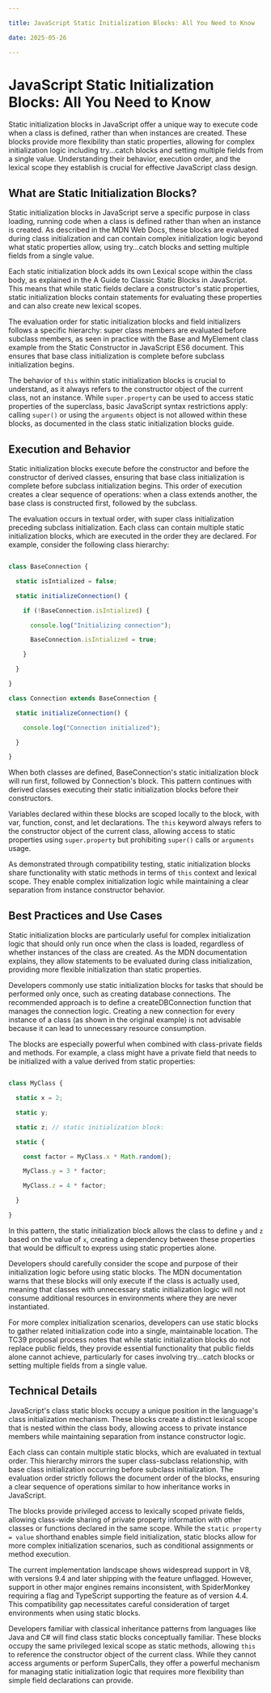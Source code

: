 ```yaml
---

title: JavaScript Static Initialization Blocks: All You Need to Know

date: 2025-05-26

---
```



# JavaScript Static Initialization Blocks: All You Need to Know

Static initialization blocks in JavaScript offer a unique way to execute code when a class is defined, rather than when instances are created. These blocks provide more flexibility than static properties, allowing for complex initialization logic including try...catch blocks and setting multiple fields from a single value. Understanding their behavior, execution order, and the lexical scope they establish is crucial for effective JavaScript class design.


## What are Static Initialization Blocks?

Static initialization blocks in JavaScript serve a specific purpose in class loading, running code when a class is defined rather than when an instance is created. As described in the MDN Web Docs, these blocks are evaluated during class initialization and can contain complex initialization logic beyond what static properties allow, using try...catch blocks and setting multiple fields from a single value.

Each static initialization block adds its own Lexical scope within the class body, as explained in the A Guide to Classic Static Blocks in JavaScript. This means that while static fields declare a constructor's static properties, static initialization blocks contain statements for evaluating these properties and can also create new lexical scopes.

The evaluation order for static initialization blocks and field initializers follows a specific hierarchy: super class members are evaluated before subclass members, as seen in practice with the Base and MyElement class example from the Static Constructor in JavaScript ES6 document. This ensures that base class initialization is complete before subclass initialization begins.

The behavior of `this` within static initialization blocks is crucial to understand, as it always refers to the constructor object of the current class, not an instance. While `super.property` can be used to access static properties of the superclass, basic JavaScript syntax restrictions apply: calling `super()` or using the `arguments` object is not allowed within these blocks, as documented in the class static initialization blocks guide.


## Execution and Behavior

Static initialization blocks execute before the constructor and before the constructor of derived classes, ensuring that base class initialization is complete before subclass initialization begins. This order of execution creates a clear sequence of operations: when a class extends another, the base class is constructed first, followed by the subclass.

The evaluation occurs in textual order, with super class initialization preceding subclass initialization. Each class can contain multiple static initialization blocks, which are executed in the order they are declared. For example, consider the following class hierarchy:

```javascript

class BaseConnection {

  static isIntialized = false;

  static initializeConnection() {

    if (!BaseConnection.isIntialized) {

      console.log("Initializing connection");

      BaseConnection.isIntialized = true;

    }

  }

}

class Connection extends BaseConnection {

  static initializeConnection() {

    console.log("Connection initialized");

  }

}

```

When both classes are defined, BaseConnection's static initialization block will run first, followed by Connection's block. This pattern continues with derived classes executing their static initialization blocks before their constructors.

Variables declared within these blocks are scoped locally to the block, with var, function, const, and let declarations. The `this` keyword always refers to the constructor object of the current class, allowing access to static properties using `super.property` but prohibiting `super()` calls or `arguments` usage.

As demonstrated through compatibility testing, static initialization blocks share functionality with static methods in terms of `this` context and lexical scope. They enable complex initialization logic while maintaining a clear separation from instance constructor behavior.


## Best Practices and Use Cases

Static initialization blocks are particularly useful for complex initialization logic that should only run once when the class is loaded, regardless of whether instances of the class are created. As the MDN documentation explains, they allow statements to be evaluated during class initialization, providing more flexible initialization than static properties.

Developers commonly use static initialization blocks for tasks that should be performed only once, such as creating database connections. The recommended approach is to define a createDBConnection function that manages the connection logic. Creating a new connection for every instance of a class (as shown in the original example) is not advisable because it can lead to unnecessary resource consumption.

The blocks are especially powerful when combined with class-private fields and methods. For example, a class might have a private field that needs to be initialized with a value derived from static properties:

```javascript

class MyClass {

  static x = 2;

  static y;

  static z; // static initialization block:

  static {

    const factor = MyClass.x * Math.random();

    MyClass.y = 3 * factor;

    MyClass.z = 4 * factor;

  }

}

```

In this pattern, the static initialization block allows the class to define `y` and `z` based on the value of `x`, creating a dependency between these properties that would be difficult to express using static properties alone.

Developers should carefully consider the scope and purpose of their initialization logic before using static blocks. The MDN documentation warns that these blocks will only execute if the class is actually used, meaning that classes with unnecessary static initialization logic will not consume additional resources in environments where they are never instantiated.

For more complex initialization scenarios, developers can use static blocks to gather related initialization code into a single, maintainable location. The TC39 proposal process notes that while static initialization blocks do not replace public fields, they provide essential functionality that public fields alone cannot achieve, particularly for cases involving try...catch blocks or setting multiple fields from a single value.


## Technical Details

JavaScript's class static blocks occupy a unique position in the language's class initialization mechanism. These blocks create a distinct lexical scope that is nested within the class body, allowing access to private instance members while maintaining separation from instance constructor logic.

Each class can contain multiple static blocks, which are evaluated in textual order. This hierarchy mirrors the super class-subclass relationship, with base class initialization occurring before subclass initialization. The evaluation order strictly follows the document order of the blocks, ensuring a clear sequence of operations similar to how inheritance works in JavaScript.

The blocks provide privileged access to lexically scoped private fields, allowing class-wide sharing of private property information with other classes or functions declared in the same scope. While the `static property = value` shorthand enables simple field initialization, static blocks allow for more complex initialization scenarios, such as conditional assignments or method execution.

The current implementation landscape shows widespread support in V8, with versions 9.4 and later shipping with the feature unflagged. However, support in other major engines remains inconsistent, with SpiderMonkey requiring a flag and TypeScript supporting the feature as of version 4.4. This compatibility gap necessitates careful consideration of target environments when using static blocks.

Developers familiar with classical inheritance patterns from languages like Java and C# will find class static blocks conceptually familiar. These blocks occupy the same privileged lexical scope as static methods, allowing `this` to reference the constructor object of the current class. While they cannot access arguments or perform SuperCalls, they offer a powerful mechanism for managing static initialization logic that requires more flexibility than simple field declarations can provide.

